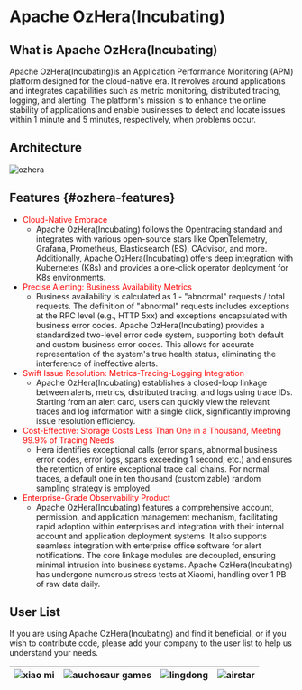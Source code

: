 # Apache OzHera(Incubating)

## What is Apache OzHera(Incubating)

Apache OzHera(Incubating)is an Application Performance Monitoring (APM) platform designed for the cloud-native era. It revolves around applications and integrates capabilities such as metric monitoring, distributed tracing, logging, and alerting. The platform's mission is to enhance the online stability of applications and enable businesses to detect and locate issues within 1 minute and 5 minutes, respectively, when problems occur.

## Architecture

![ozhera](/images/architecture.png)

## Features {#ozhera-features}

- <font color="red">Cloud-Native Embrace</font>
    - Apache OzHera(Incubating) follows the Opentracing standard and integrates with various open-source stars like OpenTelemetry, Grafana, Prometheus, Elasticsearch (ES), CAdvisor, and more. Additionally, Apache OzHera(Incubating) offers deep integration with Kubernetes (K8s) and provides a one-click operator deployment for K8s environments.
- <font color="red">Precise Alerting: Business Availability Metrics</font>
    - Business availability is calculated as 1 - "abnormal" requests / total requests. The definition of "abnormal" requests includes exceptions at the RPC level (e.g., HTTP 5xx) and exceptions encapsulated with business error codes. Apache OzHera(Incubating) provides a standardized two-level error code system, supporting both default and custom business error codes. This allows for accurate representation of the system's true health status, eliminating the interference of ineffective alerts.
- <font color="red">Swift Issue Resolution: Metrics-Tracing-Logging Integration</font>
    - Apache OzHera(Incubating) establishes a closed-loop linkage between alerts, metrics, distributed tracing, and logs using trace IDs. Starting from an alert card, users can quickly view the relevant traces and log information with a single click, significantly improving issue resolution efficiency.
- <font color="red">Cost-Effective: Storage Costs Less Than One in a Thousand, Meeting 99.9% of Tracing Needs</font>
    - Hera identifies exceptional calls (error spans, abnormal business error codes, error logs, spans exceeding 1 second, etc.) and ensures the retention of entire exceptional trace call chains. For normal traces, a default one in ten thousand (customizable) random sampling strategy is employed.
- <font color="red">Enterprise-Grade Observability Product</font>
    - Apache OzHera(Incubating) features a comprehensive account, permission, and application management mechanism, facilitating rapid adoption within enterprises and integration with their internal account and application deployment systems. It also supports seamless integration with enterprise office software for alert notifications. The core linkage modules are decoupled, ensuring minimal intrusion into business systems. Apache OzHera(Incubating) has undergone numerous stress tests at Xiaomi, handling over 1 PB of raw data daily.

## User List

If you are using Apache OzHera(Incubating) and find it beneficial, or if you wish to contribute code, please add your company to the user list to help us understand your needs.

|![xiao mi](/images/userlist/mi.png)|![auchosaur games](/images/userlist/auchosaur_games.png)|![lingdong](/images/userlist/lingdong.png)|![airstar](/images/userlist/airstar.png)|
| :---: | :---: | :---: | :---: |

